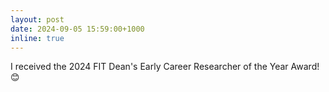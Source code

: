```yaml
---
layout: post
date: 2024-09-05 15:59:00+1000
inline: true
---
```


I received the 2024 FIT Dean's Early Career Researcher of the Year Award! :blush: 
